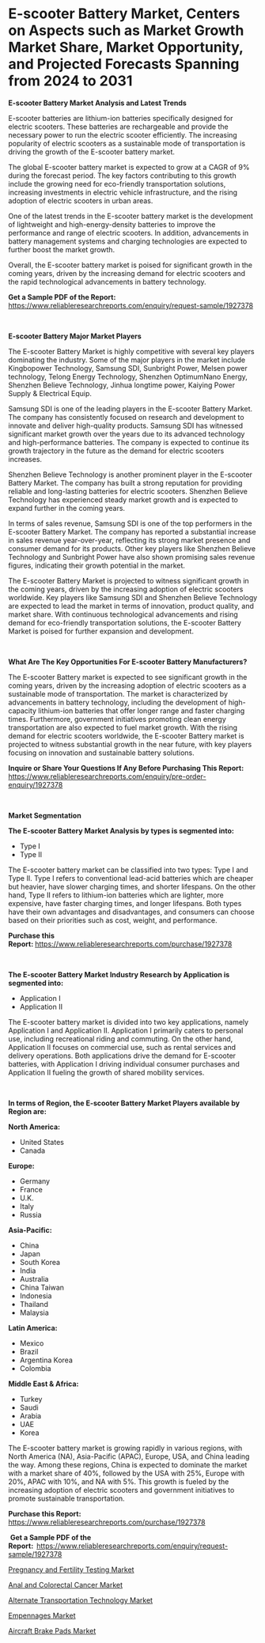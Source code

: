 <p><h1>E-scooter Battery Market, Centers on Aspects such as Market Growth Market Share, Market Opportunity, and Projected Forecasts Spanning from 2024 to 2031</h1></p><p><strong>E-scooter Battery Market Analysis and Latest Trends</strong></p>
<p><p>E-scooter batteries are lithium-ion batteries specifically designed for electric scooters. These batteries are rechargeable and provide the necessary power to run the electric scooter efficiently. The increasing popularity of electric scooters as a sustainable mode of transportation is driving the growth of the E-scooter battery market.</p><p>The global E-scooter battery market is expected to grow at a CAGR of 9% during the forecast period. The key factors contributing to this growth include the growing need for eco-friendly transportation solutions, increasing investments in electric vehicle infrastructure, and the rising adoption of electric scooters in urban areas.</p><p>One of the latest trends in the E-scooter battery market is the development of lightweight and high-energy-density batteries to improve the performance and range of electric scooters. In addition, advancements in battery management systems and charging technologies are expected to further boost the market growth.</p><p>Overall, the E-scooter battery market is poised for significant growth in the coming years, driven by the increasing demand for electric scooters and the rapid technological advancements in battery technology.</p></p>
<p><strong>Get a Sample PDF of the Report:&nbsp;</strong> <a href="https://www.reliableresearchreports.com/enquiry/request-sample/1927378">https://www.reliableresearchreports.com/enquiry/request-sample/1927378</a></p>
<p>&nbsp;</p>
<p><strong>E-scooter Battery Major Market Players</strong></p>
<p><p>The E-scooter Battery Market is highly competitive with several key players dominating the industry. Some of the major players in the market include Kingbopower Technology, Samsung SDI, Sunbright Power, Melsen power technology, Telong Energy Technology, Shenzhen OptimumNano Energy, Shenzhen Believe Technology, Jinhua longtime power, Kaiying Power Supply & Electrical Equip.</p><p>Samsung SDI is one of the leading players in the E-scooter Battery Market. The company has consistently focused on research and development to innovate and deliver high-quality products. Samsung SDI has witnessed significant market growth over the years due to its advanced technology and high-performance batteries. The company is expected to continue its growth trajectory in the future as the demand for electric scooters increases.</p><p>Shenzhen Believe Technology is another prominent player in the E-scooter Battery Market. The company has built a strong reputation for providing reliable and long-lasting batteries for electric scooters. Shenzhen Believe Technology has experienced steady market growth and is expected to expand further in the coming years.</p><p>In terms of sales revenue, Samsung SDI is one of the top performers in the E-scooter Battery Market. The company has reported a substantial increase in sales revenue year-over-year, reflecting its strong market presence and consumer demand for its products. Other key players like Shenzhen Believe Technology and Sunbright Power have also shown promising sales revenue figures, indicating their growth potential in the market.</p><p>The E-scooter Battery Market is projected to witness significant growth in the coming years, driven by the increasing adoption of electric scooters worldwide. Key players like Samsung SDI and Shenzhen Believe Technology are expected to lead the market in terms of innovation, product quality, and market share. With continuous technological advancements and rising demand for eco-friendly transportation solutions, the E-scooter Battery Market is poised for further expansion and development.</p></p>
<p>&nbsp;</p>
<p><strong>What Are The Key Opportunities For E-scooter Battery Manufacturers?</strong></p>
<p><p>The E-scooter Battery market is expected to see significant growth in the coming years, driven by the increasing adoption of electric scooters as a sustainable mode of transportation. The market is characterized by advancements in battery technology, including the development of high-capacity lithium-ion batteries that offer longer range and faster charging times. Furthermore, government initiatives promoting clean energy transportation are also expected to fuel market growth. With the rising demand for electric scooters worldwide, the E-scooter Battery market is projected to witness substantial growth in the near future, with key players focusing on innovation and sustainable battery solutions.</p></p>
<p><strong>Inquire or Share Your Questions If Any Before Purchasing This Report:</strong> <a href="https://www.reliableresearchreports.com/enquiry/pre-order-enquiry/1927378">https://www.reliableresearchreports.com/enquiry/pre-order-enquiry/1927378</a></p>
<p>&nbsp;</p>
<p><strong>Market Segmentation</strong></p>
<p><strong>The E-scooter Battery Market Analysis by types is segmented into:</strong></p>
<p><ul><li>Type I</li><li>Type II</li></ul></p>
<p><p>The E-scooter battery market can be classified into two types: Type I and Type II. Type I refers to conventional lead-acid batteries which are cheaper but heavier, have slower charging times, and shorter lifespans. On the other hand, Type II refers to lithium-ion batteries which are lighter, more expensive, have faster charging times, and longer lifespans. Both types have their own advantages and disadvantages, and consumers can choose based on their priorities such as cost, weight, and performance.</p></p>
<p><strong>Purchase this Report:&nbsp;</strong><a href="https://www.reliableresearchreports.com/purchase/1927378">https://www.reliableresearchreports.com/purchase/1927378</a></p>
<p>&nbsp;</p>
<p><strong>The E-scooter Battery Market Industry Research by Application is segmented into:</strong></p>
<p><ul><li>Application I</li><li>Application II</li></ul></p>
<p><p>The E-scooter battery market is divided into two key applications, namely Application I and Application II. Application I primarily caters to personal use, including recreational riding and commuting. On the other hand, Application II focuses on commercial use, such as rental services and delivery operations. Both applications drive the demand for E-scooter batteries, with Application I driving individual consumer purchases and Application II fueling the growth of shared mobility services.</p></p>
<p>&nbsp;</p>
<p><strong>In terms of Region, the E-scooter Battery Market Players available by Region are:</strong></p>
<p>
    <p> <strong> North America: </strong>
        <ul>
            <li>United States</li>
            <li>Canada</li>
        </ul>
        </p> 
    <p> <strong> Europe: </strong>
        <ul>
            <li>Germany</li>
            <li>France</li>
            <li>U.K.</li>
            <li>Italy</li>
            <li>Russia</li>
        </ul>
        </p> 
    <p> <strong> Asia-Pacific: </strong>
        <ul>
            <li>China</li>
            <li>Japan</li>
            <li>South Korea</li>
            <li>India</li>
            <li>Australia</li>
            <li>China Taiwan</li>
            <li>Indonesia</li>
            <li>Thailand</li>
            <li>Malaysia</li>
        </ul>
        </p> 
    <p> <strong> Latin America: </strong>
        <ul>
            <li>Mexico</li>
            <li>Brazil</li>
            <li>Argentina Korea</li>
            <li>Colombia</li>
        </ul>
        </p> 
    <p> <strong> Middle East & Africa: </strong>
        <ul>
            <li>Turkey</li>
            <li>Saudi</li>
            <li>Arabia</li>
            <li>UAE</li>
            <li>Korea</li>
        </ul>
    </p>
    </p>
<p><p>The E-scooter battery market is growing rapidly in various regions, with North America (NA), Asia-Pacific (APAC), Europe, USA, and China leading the way. Among these regions, China is expected to dominate the market with a market share of 40%, followed by the USA with 25%, Europe with 20%, APAC with 10%, and NA with 5%. This growth is fueled by the increasing adoption of electric scooters and government initiatives to promote sustainable transportation.</p></p>
<p><strong>Purchase this Report: </strong><a href="https://www.reliableresearchreports.com/purchase/1927378">https://www.reliableresearchreports.com/purchase/1927378</a></p>
<p>&nbsp;<strong>Get a Sample PDF of the Report:&nbsp;&nbsp;</strong><a href="https://www.reliableresearchreports.com/enquiry/request-sample/1927378">https://www.reliableresearchreports.com/enquiry/request-sample/1927378</a></p>
<p><strong></strong></p>
<p><p><a href="https://simplistic-meeting-7ee.notion.site/Pregnancy-and-Fertility-Testing-Market-Size-Focuses-on-Market-Dynamics-In-Depth-Analysis-and-Future-8646b1b957fc4428a0595b51ce0376d3">Pregnancy and Fertility Testing Market</a></p><p><a href="https://skillful-vermicelli-b89.notion.site/Insights-into-Anal-and-Colorectal-Cancer-Market-Size-Analysing-Market-Share-Trends-and-Growth-fro-0cb663be96174bb68bd68a8574a60cef">Anal and Colorectal Cancer Market</a></p><p><a href="https://eight-handstand-8fb.notion.site/Alternate-Transportation-Technology-Market-Research-Report-Reveals-The-Latest-Trends-And-Opportuniti-e425dd65c900485ba6468f8db24964e9">Alternate Transportation Technology Market</a></p><p><a href="https://view.publitas.com/reportprime-1/empennages-market-size-share-trends-analysis-report-by-application-regional-outlook-competitive-strategies-and-segment-forecasts-2024-2031/">Empennages Market</a></p><p><a href="https://view.publitas.com/reportprime-1/aircraft-brake-pads-market-dynamics-2024-2031-also-about-its-market-trends-projections-and-opportunities/">Aircraft Brake Pads Market</a></p></p>